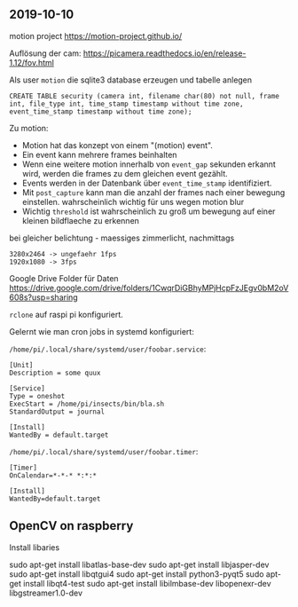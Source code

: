 ## 2019-10-10

motion project
https://motion-project.github.io/

Auflösung der cam:
https://picamera.readthedocs.io/en/release-1.12/fov.html


Als user `motion` die sqlite3 database erzeugen und tabelle anlegen
```
CREATE TABLE security (camera int, filename char(80) not null, frame int, file_type int, time_stamp timestamp without time zone, event_time_stamp timestamp without time zone);
```

Zu motion:
* Motion hat das konzept von einem "(motion) event".
* Ein event kann mehrere frames beinhalten
* Wenn eine weitere motion innerhalb von `event_gap` sekunden erkannt wird, werden die frames zu dem gleichen event gezählt.
* Events werden in der Datenbank über `event_time_stamp` identifiziert.
* Mit `post_capture` kann man die anzahl der frames nach einer bewegung einstellen. wahrscheinlich wichtig für uns wegen motion blur
* Wichtig `threshold` ist wahrscheinlich zu groß um bewegung auf einer kleinen bildflaeche zu erkennen

bei gleicher belichtung - maessiges zimmerlicht, nachmittags
```
3280x2464 -> ungefaehr 1fps
1920x1080 -> 3fps
```

Google Drive Folder für Daten
https://drive.google.com/drive/folders/1CwqrDiGBhyMPjHcpFzJEgv0bM2oV608s?usp=sharing

`rclone` auf raspi pi konfiguriert.

Gelernt wie man cron jobs in systemd konfiguriert:

`/home/pi/.local/share/systemd/user/foobar.service`:
```
[Unit]
Description = some quux

[Service]
Type = oneshot
ExecStart = /home/pi/insects/bin/bla.sh
StandardOutput = journal

[Install]
WantedBy = default.target
```

`/home/pi/.local/share/systemd/user/foobar.timer`:
```
[Timer]
OnCalendar=*-*-* *:*:*

[Install]
WantedBy=default.target
```


## OpenCV on raspberry

Install libaries

sudo apt-get install libatlas-base-dev
sudo apt-get install libjasper-dev
sudo apt-get install libqtgui4
sudo apt-get install python3-pyqt5
sudo apt-get install libqt4-test
sudo apt-get install libilmbase-dev libopenexr-dev libgstreamer1.0-dev
